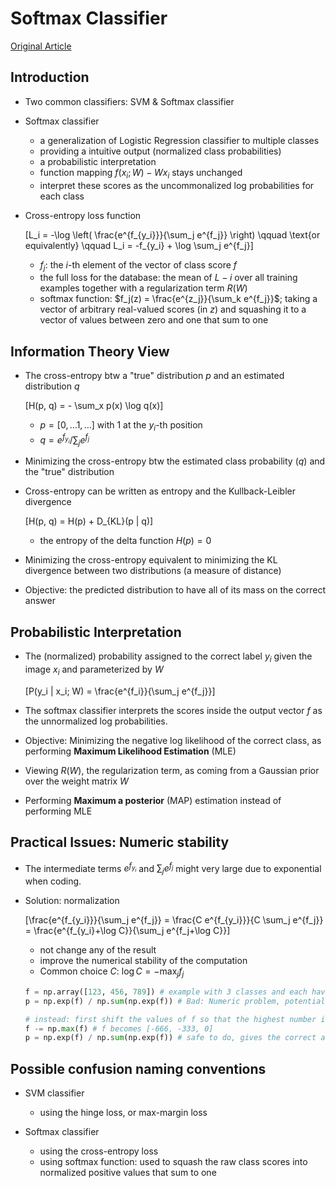 # Softmax Classifier

[Original Article](http://cs231n.github.io/linear-classify/#softmax)

## Introduction

+ Two common classifiers: SVM & Softmax classifier

+ Softmax classifier
  + a generalization of Logistic Regression classifier to multiple classes
  + providing a intuitive output (normalized class probabilities)
  + a probabilistic interpretation 
  + function mapping $f(x_i; W) - Wx_i$ stays unchanged
  + interpret these scores as the uncommonalized log probabilities for each class

+ Cross-entropy loss function

  \[L_i = -\log \left( \frac{e^{f_{y_i}}}{\sum_j e^{f_j}} \right) \qquad \text{or equivalently} \qquad L_i = -f_{y_i} + \log \sum_j e^{f_j}\]

  + $f_j$: the $i$-th element of the vector of class score $f$
  + the full loss for the database: the mean of $L-i$ over all training examples together with a regularization term $R(W)$
  + softmax function: $f_j(z) = \frac{e^{z_j}}{\sum_k e^{f_j}}$; taking a vector of arbitrary real-valued scores (in $z$) and squashing it to a vector of values between zero and one that sum to one


## Information Theory View

+ The cross-entropy btw a "true" distribution $p$ and an estimated distribution $q$

  \[H(p, q) = - \sum_x p(x) \log q(x)\]

  + $p = [0, \dots 1, \dots]$ with 1 at the $y_i$-th position
  + $q = e^{f_{y_i}} / \sum_j e^{f_j}$

+ Minimizing the cross-entropy btw the estimated class probability ($q$) and the "true" distribution

+ Cross-entropy can be written as entropy and the Kullback-Leibler divergence

  \[H(p, q) = H(p) + D_{KL}(p | q)\]

  + the entropy of the delta function $H(p) = 0$

+ Minimizing the cross-entropy equivalent to minimizing the KL divergence between two distributions (a measure of distance)

+ Objective: the predicted distribution to have all of its mass on the correct answer


## Probabilistic Interpretation

+ The (normalized) probability assigned to the correct label $y_i$ given the image $x_i$ and parameterized by $W$

  \[P(y_i | x_i; W) = \frac{e^{f_i}}{\sum_j e^{f_j}}\]

+ The softmax classifier interprets the scores inside the output vector $f$ as the unnormalized log probabilities.

+ Objective: Minimizing the negative log likelihood of the correct class, as performing __Maximum Likelihood Estimation__ (MLE)

+ Viewing $R(W)$, the regularization term, as coming from a Gaussian prior over the weight matrix $W$

+ Performing __Maximum a posterior__ (MAP) estimation instead of performing MLE


## Practical Issues: Numeric stability

+ The intermediate terms $e^{f_{y_i}}$ and $\sum_j e^{f_j}$ might very large due to exponential when coding.

+ Solution: normalization

  \[\frac{e^{f_{y_i}}}{\sum_j e^{f_j}} = \frac{C e^{f_{y_i}}}{C \sum_j e^{f_j}} = \frac{e^{f_{y_i}+\log C}}{\sum_j e^{f_j+\log C}}\]

  + not change any of the result
  + improve the numerical stability of the computation
  + Common choice $C$: $\log C = -\max_j f_j$

  ```python
  f = np.array([123, 456, 789]) # example with 3 classes and each having large scores
  p = np.exp(f) / np.sum(np.exp(f)) # Bad: Numeric problem, potential blowup

  # instead: first shift the values of f so that the highest number is 0:
  f -= np.max(f) # f becomes [-666, -333, 0]
  p = np.exp(f) / np.sum(np.exp(f)) # safe to do, gives the correct answer
  ```


## Possible confusion naming conventions

+ SVM classifier
  + using the hinge loss, or max-margin loss

+ Softmax classifier
  + using the cross-entropy loss
  + using softmax function: used to squash the raw class scores into normalized positive values that sum to one



